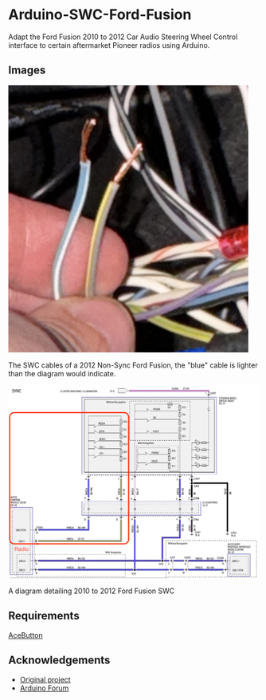 # Arduino-SWC-Ford-Fusion
Adapt the Ford Fusion 2010 to 2012 Car Audio Steering Wheel Control interface to certain aftermarket Pioneer radios using Arduino.

## Images
![Image](./Images/Fusion%202012%20SWC%20Wires.png)

The SWC cables of a 2012 Non-Sync Ford Fusion, the "blue" cable is lighter than the diagram would indicate.



![Image](./Images/steering%20wheel%20controls%20diagram.png)

A diagram detailing 2010 to 2012 Ford Fusion SWC

## Requirements
[AceButton](https://github.com/bxparks/AceButton)

## Acknowledgements
- [Original project](https://github.com/bigevtaylor/arduino-swc)
- [Arduino Forum](https://forum.arduino.cc/t/steering-wheel-remote-audio-control/223878)

